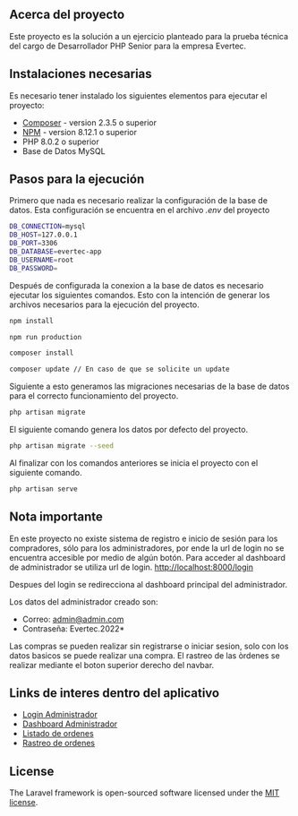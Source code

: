 ## Acerca del proyecto
 
Este proyecto es la solución a un ejercicio planteado para la prueba técnica del cargo de Desarrollador PHP Senior para la empresa Evertec.
 
## Instalaciones necesarias
 
Es necesario tener instalado los siguientes elementos para ejecutar el proyecto:
 
- [Composer](https://getcomposer.org/download/) - version 2.3.5 o superior
- [NPM](https://nodejs.org/es/download/) - version 8.12.1 o superior
- PHP 8.0.2 o superior
- Base de Datos MySQL


## Pasos para la ejecución
 
 
Primero que nada es necesario realizar la configuración de la base de datos.
Esta configuración se encuentra en el archivo *.env* del proyecto
 
```bash
DB_CONNECTION=mysql
DB_HOST=127.0.0.1
DB_PORT=3306
DB_DATABASE=evertec-app
DB_USERNAME=root
DB_PASSWORD=
```
 
Después de configurada la conexion a la base de datos es necesario ejecutar los siguientes comandos.
Esto con la intención de generar los archivos necesarios para la ejecución del proyecto.
 
```bash
npm install

npm run production
```
 
```bash
composer install

composer update // En caso de que se solicite un update
```
 
Siguiente a esto generamos las migraciones necesarias de la base de datos para el correcto funcionamiento del proyecto.
 
```bash
php artisan migrate
```
El siguiente comando genera los datos por defecto del proyecto.
 
```bash
php artisan migrate --seed
```
 
Al finalizar con los comandos anteriores se inicia el proyecto con el siguiente comando.
 
```bash
php artisan serve
```
 
## Nota importante
 
En este proyecto no existe sistema de registro e inicio de sesión para los compradores, sólo para los administradores, por ende la url de login no se encuentra accesible por medio de algún botón. Para acceder al dashboard de administrador se utiliza url de login.
[http://localhost:8000/login](http://localhost:8000/login)
 
Despues del login se redirecciona al dashboard principal del administrador.
 
Los datos del administrador creado son:
- Correo: admin@admin.com
- Contraseña: Evertec.2022*

Las compras se pueden realizar sin registrarse o iniciar sesion, solo con los datos basicos se puede realizar una compra. El rastreo de las òrdenes se realizar mediante el boton superior derecho del navbar.

## Links de interes dentro del aplicativo

- [Login Administrador](http://localhost:8000/login)
- [Dashboard Administrador](http://localhost:8000/admin/dashboard)
- [Listado de ordenes](http://localhost:8000/order/index)
- [Rastreo de ordenes](http://localhost:8000/order/track)
 
 
## License
 
The Laravel framework is open-sourced software licensed under the [MIT license](https://opensource.org/licenses/MIT).